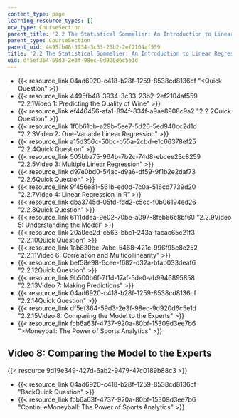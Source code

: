 ```yaml
---
content_type: page
learning_resource_types: []
ocw_type: CourseSection
parent_title: '2.2 The Statistical Sommelier: An Introduction to Linear Regression'
parent_type: CourseSection
parent_uid: 4495fb48-3934-3c33-23b2-2ef2104af559
title: '2.2 The Statistical Sommelier: An Introduction to Linear Regression'
uid: df5ef364-59d3-2e3f-98ec-9d920d6c5e1d
---
```


*   {{< resource_link 04ad6920-c418-b28f-1259-8538cd8136cf "\<Quick Question" >}}
*   {{< resource_link 4495fb48-3934-3c33-23b2-2ef2104af559 "2.2.1Video 1: Predicting the Quality of Wine" >}}
*   {{< resource_link ef446456-afa1-894f-834f-a9ae8908c9a2 "2.2.2Quick Question" >}}
*   {{< resource_link 1f0b61bb-a29b-5ee7-5d26-5ed940cc2d1d "2.2.3Video 2: One-Variable Linear Regression" >}}
*   {{< resource_link a15d356c-50bc-b55a-2cbd-e1c66378ef25 "2.2.4Quick Question" >}}
*   {{< resource_link 505bba75-964b-7b2c-74d8-ebcee23c8259 "2.2.5Video 3: Multiple Linear Regression" >}}
*   {{< resource_link d97e0bd0-54ac-d9a6-df59-9f1b2e2daf73 "2.2.6Quick Question" >}}
*   {{< resource_link 9f456e81-561b-ed0d-7c0a-516cd7739d20 "2.2.7Video 4: Linear Regression in R" >}}
*   {{< resource_link dba3745d-05fd-fdd2-c5cc-f0b06194ed26 "2.2.8Quick Question" >}}
*   {{< resource_link 6111ddea-9e02-70be-a097-8feb66c8bf60 "2.2.9Video 5: Understanding the Model" >}}
*   {{< resource_link 20a0ee2d-c563-bbc1-243a-facac65c21f3 "2.2.10Quick Question" >}}
*   {{< resource_link 1ab830be-7abc-5468-421c-996f95e8e252 "2.2.11Video 6: Correlation and Multicollinearity" >}}
*   {{< resource_link bef58e98-6cee-f682-d32a-bfab033deaf6 "2.2.12Quick Question" >}}
*   {{< resource_link 9b500b6f-7f1d-17af-5de0-ab9946895858 "2.2.13Video 7: Making Predictions" >}}
*   {{< resource_link 04ad6920-c418-b28f-1259-8538cd8136cf "2.2.14Quick Question" >}}
*   {{< resource_link df5ef364-59d3-2e3f-98ec-9d920d6c5e1d "2.2.15Video 8: Comparing the Model to the Experts" >}}
*   {{< resource_link fcb6a63f-4737-920a-80bf-15309d3ee7b6 "\>Moneyball: The Power of Sports Analytics" >}}

Video 8: Comparing the Model to the Experts
-------------------------------------------

{{< resource 9d19e349-427d-6ab2-9479-47c0189b88c3 >}}

*   {{< resource_link 04ad6920-c418-b28f-1259-8538cd8136cf "BackQuick Question" >}}
*   {{< resource_link fcb6a63f-4737-920a-80bf-15309d3ee7b6 "ContinueMoneyball: The Power of Sports Analytics" >}}
